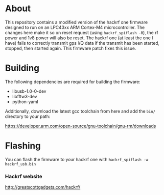 # About
This repository contains a modified version of the hackrf one firmware designed to run on an LPC43xx ARM Cortex-M4 microcontroller. The changes here make it so on reset request (using `hackrf_spiflash -R`), the rf power and 1v8 power will also be reset. The hackrf one (at least the one I have) fails to correctly transmit gps I/Q data if the transmit has been started, stopped, then started again. This firmware patch fixes this issue.

# Building
The following dependencies are required for building the firmware:
- libusb-1.0-0-dev
- libfftw3-dev
- python-yaml

Additionally, download the latest gcc toolchain from here and add the `bin/` directory to your path:

https://developer.arm.com/open-source/gnu-toolchain/gnu-rm/downloads

# Flashing
You can flash the firmware to your hackrf one with `hackrf_spiflash -w hackrf_usb.bin`

### Hackrf website
http://greatscottgadgets.com/hackrf/
